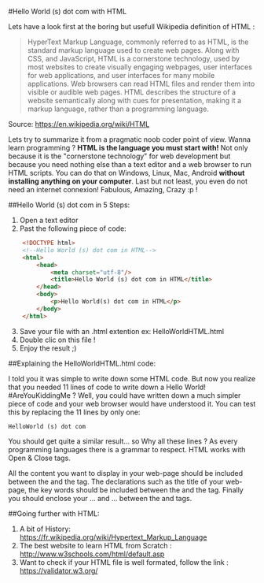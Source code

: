 #Hello World (s) dot com with HTML

Lets have a look first at the boring but usefull Wikipedia definition of HTML :

> HyperText Markup Language, commonly referred to as HTML, is the standard markup language used to create web pages. Along with CSS, and JavaScript, HTML is a cornerstone technology, used by most websites to create visually engaging webpages, user interfaces for web applications, and user interfaces for many mobile applications. Web browsers can read HTML files and render them into visible or audible web pages. HTML describes the structure of a website semantically along with cues for presentation, making it a markup language, rather than a programming language.

Source: https://en.wikipedia.org/wiki/HTML

Lets try to summarize it from a pragmatic noob coder point of view. Wanna learn programming ? **HTML is the language you must start with!** Not only because it is the "cornerstone technology" for web development but because you need nothing else than a text editor and a web browser to run HTML scripts. You can do that on Windows, Linux, Mac, Android **without installing anything on your computer**. Last but not least, you even do not need an internet connexion! Fabulous, Amazing, Crazy :p !

##Hello World (s) dot com in 5 Steps:

1. Open a text editor
2. Past the following piece of code:

```html
	<!DOCTYPE html>
	<!--Hello World (s) dot com in HTML-->
	<html>
		<head>
			<meta charset="utf-8"/>
			<title>Hello World (s) dot com in HTML</title>
		</head>
		<body>
			<p>Hello World(s) dot com in HTML</p>
		</body>
	</html>
```
3. Save your file with an .html extention ex: HelloWorldHTML.html
4. Double clic on this file !
5. Enjoy the result ;)

##Explaining the HelloWorldHTML.html code:

I told you it was simple to write down some HTML code. But now you realize that you needed 11 lines of code to write down a Hello World! #AreYouKiddingMe ? Well, you could have written down a much simpler piece of code and your web browser would have understood it. You can test this by replacing the 11 lines by only one:

```HelloWorld (s) dot com```

You should get quite a similar result... so Why all these lines ?
As every programming languages there is a grammar to respect.
HTML works with Open & Close tags.

All the content you want to display in your web-page should be included between the <body> and the </body> tag.
The declarations such as the title of your web-page, the key words should be included between the <head> and the </head> tag.
Finally you should enclose your <head>...</head> and <body>...</body> between the <html> and </html> tags.

##Going further with HTML:

1. A bit of History: https://fr.wikipedia.org/wiki/Hypertext_Markup_Language
2. The best website to learn HTML from Scratch : http://www.w3schools.com/html/default.asp
3. Want to check if your HTML file is well formated, follow the link : https://validator.w3.org/
